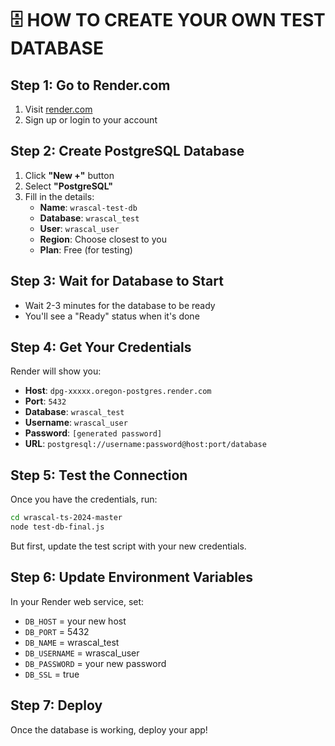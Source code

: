 # 🗄️ HOW TO CREATE YOUR OWN TEST DATABASE

## Step 1: Go to Render.com
1. Visit [render.com](https://render.com)
2. Sign up or login to your account

## Step 2: Create PostgreSQL Database
1. Click **"New +"** button
2. Select **"PostgreSQL"**
3. Fill in the details:
   - **Name**: `wrascal-test-db`
   - **Database**: `wrascal_test`
   - **User**: `wrascal_user`
   - **Region**: Choose closest to you
   - **Plan**: Free (for testing)

## Step 3: Wait for Database to Start
- Wait 2-3 minutes for the database to be ready
- You'll see a "Ready" status when it's done

## Step 4: Get Your Credentials
Render will show you:
- **Host**: `dpg-xxxxx.oregon-postgres.render.com`
- **Port**: `5432`
- **Database**: `wrascal_test`
- **Username**: `wrascal_user`
- **Password**: `[generated password]`
- **URL**: `postgresql://username:password@host:port/database`

## Step 5: Test the Connection
Once you have the credentials, run:

```bash
cd wrascal-ts-2024-master
node test-db-final.js
```

But first, update the test script with your new credentials.

## Step 6: Update Environment Variables
In your Render web service, set:
- `DB_HOST` = your new host
- `DB_PORT` = 5432
- `DB_NAME` = wrascal_test
- `DB_USERNAME` = wrascal_user
- `DB_PASSWORD` = your new password
- `DB_SSL` = true

## Step 7: Deploy
Once the database is working, deploy your app!



